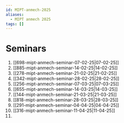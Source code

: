 ```yaml
---
id: MIPT-anmech-2025
aliases:
  - MIPT anmech 2025
tags: []
---
```

# Seminars

1. [[698-mipt-anmech-seminar-07-02-25|07-02-25]]
2. [[885-mipt-anmech-seminar-14-02-25|14-02-25]]
3. [[278-mipt-anmech-seminar-21-02-25|21-02-25]]
4. [[342-mipt-anmech-seminar-28-02-25|28-02-25]]
5. [[256-mipt-anmech-seminar-07-03-25|07-03-25]]
6. [[655-mipt-anmech-seminar-14-03-25|14-03-25]]
7. [[144-mipt-anmech-seminar-21-03-25|21-03-25]]
8. [[818-mipt-anmech-seminar-28-03-25|28-03-25]]
9. [[291-mipt-anmech-seminar-04-04-25|04-04-25]]
10. [[316-mipt-anmech-seminar-11-04-25|11-04-25]]
11. 
